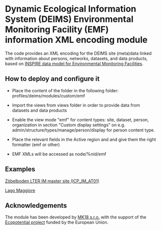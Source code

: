 # Dynamic Ecological Information System (DEIMS) Environmental Monitoring Facility (EMF) information XML encoding module
The code provides an XML encoding for the DEIMS site (meta)data linked with information about persons, networks, datasets, and data products, based on [INSPIRE data model for Environmental Monitoring Facilities](http://inspire.ec.europa.eu/Themes/120/2892).

## How to deploy and configure it
- Place the content of the folder in the following folder: profiles/deims/modules/custom/emf

- Import the views from views folder in order to provide data from datasets and data products

- Enable the view mode "emf" for content types: site, dataset, person, organization in section "Custom display settings" on e.g. admin/structure/types/manage/person/display for person content type.

- Place the relevant fields in the Active region and and give them the right formatter (emf or other)

- EMF XMLs will be accessed as node/%nid/emf

## Examples
[Zöbelboden LTER IM master site (ICP_IM_AT01)](https://data.lter-europe.net/deims/node/8611/emf)

[Lago Maggiore](https://data.lter-europe.net/deims/node/8164/emf)

## Acknowledgements
The module has been developed by [MK18 s.r.o.](http://mk18sro.xyz/) with the support of the [Ecopotential project](http://www.ecopotential-project.eu/) funded by the European Union.
